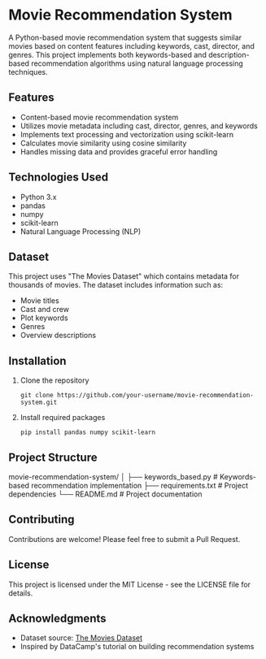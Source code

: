 # Movie Recommendation System

A Python-based movie recommendation system that suggests similar movies based on content features including keywords, cast, director, and genres. This project implements both keywords-based and description-based recommendation algorithms using natural language processing techniques.

## Features

- Content-based movie recommendation system
- Utilizes movie metadata including cast, director, genres, and keywords
- Implements text processing and vectorization using scikit-learn
- Calculates movie similarity using cosine similarity
- Handles missing data and provides graceful error handling

## Technologies Used

- Python 3.x
- pandas
- numpy
- scikit-learn
- Natural Language Processing (NLP)

## Dataset

This project uses "The Movies Dataset" which contains metadata for thousands of movies. The dataset includes information such as:
- Movie titles
- Cast and crew
- Plot keywords
- Genres
- Overview descriptions

## Installation

1. Clone the repository
    ```
    git clone https://github.com/your-username/movie-recommendation-system.git
    ```

2. Install required packages
    ```
    pip install pandas numpy scikit-learn
    ```

## Project Structure
movie-recommendation-system/
│
├── keywords_based.py # Keywords-based recommendation implementation
├── requirements.txt # Project dependencies
└── README.md # Project documentation


## Contributing

Contributions are welcome! Please feel free to submit a Pull Request.

## License

This project is licensed under the MIT License - see the LICENSE file for details.

## Acknowledgments

- Dataset source: [The Movies Dataset](https://www.kaggle.com/rounakbanik/the-movies-dataset)
- Inspired by DataCamp's tutorial on building recommendation systems
